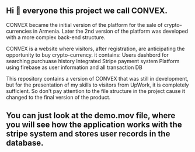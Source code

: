 ## Hi 👋 everyone this project we call CONVEX.

CONVEX became the initial version of the platform for the sale of crypto-currencies in Armenia.
Later the 2nd version of the platform was developed with a more complex back-end structure.

CONVEX is a website where visitors, after registration, are anticipating the opportunity to buy crypto-currency.
it contains:
  Users dashbord for searching purchuase history
  Integrated Stripe payment system
  Platform using firebase as user information and all transaction DB

This repository contains a version of CONVEX that was still in development, but for the presentation of my skills to visitors from UpWork, it is completely sufficient. So don't pay attention to the file structure in the project cause it changed to the final version of the product.

## You can just look at the demo.mov file, where you will see how the application works with the stripe system and stores user records in the database.